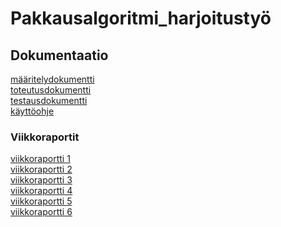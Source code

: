 # Pakkausalgoritmi_harjoitustyö

## Dokumentaatio
[määritelydokumentti](https://github.com/qusba/Pakkausalgoritmi_harjoitustyo/blob/main/Dokumentaatio/maarittelydokumentti.md)<br/>
[toteutusdokumentti](https://github.com/qusba/Pakkausalgoritmi_harjoitustyo/blob/main/Dokumentaatio/toteutusdokumentti.md)<br/>
[testausdokumentti](https://github.com/qusba/Pakkausalgoritmi_harjoitustyo/blob/main/Dokumentaatio/testausdokumentti.md)<br/>
[käyttöohje](https://github.com/qusba/Pakkausalgoritmi_harjoitustyo/blob/main/Dokumentaatio/k%C3%A4ytt%C3%B6ohje.md)
### Viikkoraportit
[viikkoraportti 1](https://github.com/qusba/Pakkausalgoritmi_harjoitustyo/blob/main/Dokumentaatio/viikkoraportti1.md)<br/>
[viikkoraportti 2](https://github.com/qusba/Pakkausalgoritmi_harjoitustyo/blob/main/Dokumentaatio/viikkoraportti2.md)<br/>
[viikkoraportti 3](https://github.com/qusba/Pakkausalgoritmi_harjoitustyo/blob/main/Dokumentaatio/viikkoraportti3.md)<br/>
[viikkoraportti 4](https://github.com/qusba/Pakkausalgoritmi_harjoitustyo/blob/main/Dokumentaatio/viikkoraportti4.md)<br/>
[viikkoraportti 5](https://github.com/qusba/Pakkausalgoritmi_harjoitustyo/blob/main/Dokumentaatio/viikkoraportti5.md)<br/>
[viikkoraportti 6](https://github.com/qusba/Pakkausalgoritmi_harjoitustyo/blob/main/Dokumentaatio/viikkoraportti6.md)

